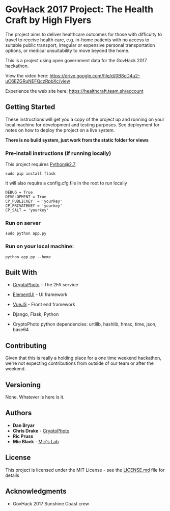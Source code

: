 # GovHack 2017 Project: The Health Craft by High Flyers

The project aims to deliver healthcare outcomes for those with difficulty to travel to receive health care, e.g. in-home patients with no access to suitable public transport, irregular or expensive personal transportation options, or medical unsuitability to move beyond the home.

This is a project using open government data for the GovHack 2017 hackathon.

View the video here: https://drive.google.com/file/d/0B8cD4u2-uC6EZGRuNEFQczRpbXc/view

Experience the web site here: https://healthcraft.team.sh/account

## Getting Started

These instructions will get you a copy of the project up and running on your local machine for development and testing purposes. See deployment for notes on how to deploy the project on a live system.

**There is no build system, just work from the static folder for views**

### Pre-install instructions (if running locally)

This project requires Python@2.7
```
sudo pip install flask
```

It will also require a config.cfg file in the root to run locally
```
DEBUG = True
DEVELOPMENT = True
CP_PUBLICKEY  = 'yourkey'
CP_PRIVATEKEY = 'yourkey'
CP_SALT = 'yourkey'
```

### Run on server

```
sudo python app.py
```

### Run on your local machine:

```
python app.py --home
```

## Built With

* [CryptoPhoto](https://cryptophoto.com/) - The 2FA service
* [ElementUI](http://element.eleme.io/) - UI framework
* [VueJS](https://vuejs.org/) - Front end framework
* Django, Flask, Python

* CryptoPhoto python dependencies: urtlllb, hashlib, hmac, time, json, base64  

## Contributing

Given that this is really a holding place for a one time weekend hackathon, we're not expecting contributions from outside of our team or after the weekend.

## Versioning

None. Whatever is here is it.

## Authors

* **Dan Bryar**
* **Chris Drake** - [CryptoPhoto](https://cryptophoto.com/)
* **Ric Pruss**
* **Mic Black** - [Mic's Lab](https://micslab.com/)

## License

This project is licensed under the MIT License - see the [LICENSE.md](LICENSE.md) file for details

## Acknowledgments

* GovHack 2017 Sunshine Coast crew
